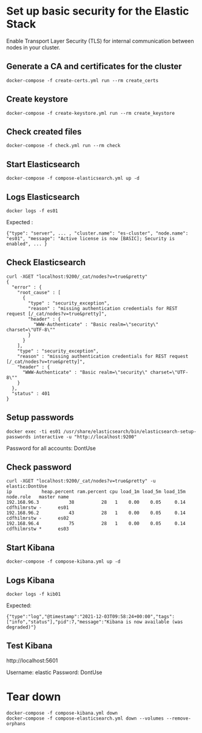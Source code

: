 # Set up basic security for the Elastic Stack

Enable Transport Layer Security (TLS) for internal communication between nodes in your cluster.

## Generate a CA and certificates for the cluster

```
docker-compose -f create-certs.yml run --rm create_certs
```

## Create keystore

```
docker-compose -f create-keystore.yml run --rm create_keystore
```

## Check created files

```
docker-compose -f check.yml run --rm check
```

## Start Elasticsearch

```
docker-compose -f compose-elasticsearch.yml up -d
```

## Logs Elasticsearch

```
docker logs -f es01
```

Expected :
```
{"type": "server", ... , "cluster.name": "es-cluster", "node.name": "es01", "message": "Active license is now [BASIC]; Security is enabled", ... }
```

## Check Elasticsearch

```
curl -XGET "localhost:9200/_cat/nodes?v=true&pretty" 
{
  "error" : {
    "root_cause" : [
      {
        "type" : "security_exception",
        "reason" : "missing authentication credentials for REST request [/_cat/nodes?v=true&pretty]",
        "header" : {
          "WWW-Authenticate" : "Basic realm=\"security\" charset=\"UTF-8\""
        }
      }
    ],
    "type" : "security_exception",
    "reason" : "missing authentication credentials for REST request [/_cat/nodes?v=true&pretty]",
    "header" : {
      "WWW-Authenticate" : "Basic realm=\"security\" charset=\"UTF-8\""
    }
  },
  "status" : 401
}
```

## Setup passwords

```
docker exec -ti es01 /usr/share/elasticsearch/bin/elasticsearch-setup-passwords interactive -u "http://localhost:9200"
```

Password for all accounts: DontUse

## Check password

```
curl -XGET "localhost:9200/_cat/nodes?v=true&pretty" -u elastic:DontUse
ip           heap.percent ram.percent cpu load_1m load_5m load_15m node.role   master name
192.168.96.3           38          28   1    0.00    0.05     0.14 cdfhilmrstw -      es01
192.168.96.2           43          28   1    0.00    0.05     0.14 cdfhilmrstw -      es02
192.168.96.4           75          28   1    0.00    0.05     0.14 cdfhilmrstw *      es03
```

## Start Kibana

```
docker-compose -f compose-kibana.yml up -d
```

## Logs Kibana

```
docker logs -f kib01
```
Expected:
```
{"type":"log","@timestamp":"2021-12-03T09:58:24+00:00","tags":["info","status"],"pid":7,"message":"Kibana is now available (was degraded)"}
```

## Test Kibana

http://localhost:5601

Username: elastic
Password: DontUse

# Tear down

```
docker-compose -f compose-kibana.yml down
docker-compose -f compose-elasticsearch.yml down --volumes --remove-orphans
```

